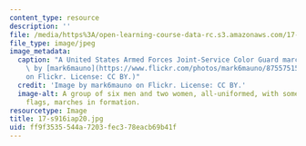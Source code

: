 ```yaml
---
content_type: resource
description: ''
file: /media/https%3A/open-learning-course-data-rc.s3.amazonaws.com/17-s916-all-the-presidents-generals-civil-military-relations-in-the-us-and-beyond-january-iap-2020/ff9f3535544a7203fec378eacb69b41f_17-s916iap20.jpg
file_type: image/jpeg
image_metadata:
  caption: "A United States Armed Forces Joint-Service Color Guard marches. (Image\
    \ by [mark6mauno](https://www.flickr.com/photos/mark6mauno/8755751542/in/photolist-ekHvTu-ekHvkN-TNvQ1q-2exQgTZ-7fsWBU-5Bdfsd-2cqETAL-RzPvqX-KSVZ6S-bhuWrt-8TA8EF-7fQ9UR-8JjjH7-L8cmbq-2i3j56L-2ijpZyL-PpMto6-24tb8Lz-21TMma3-26kp3hM-21CN8Nt-2i25gW1-QA2cA1-2i3jhzd-Qqg85A-7fU6hj-7fU3JE-QmcxE5-L8cE7A-7fU4XL-5r1jVv-9xri1L-9g34Ew-aDfBCc-8Jg87i-2ijoRhB-KdA6GQ-FWLcmP-9g38mC-7fQ7Tz-7fQbDB-7fQaV8-7fU6NL-7fQ9yk-eqQc8w-V5Mgax-eqQa9o-7fU86N-2dYHXj3-9fYVbt)\_\
    on Flickr. License: CC BY.)"
  credit: 'Image by mark6mauno on Flickr. License: CC BY.'
  image-alt: A group of six men and two women, all-uniformed, with some carrying colorful
    flags, marches in formation.
resourcetype: Image
title: 17-s916iap20.jpg
uid: ff9f3535-544a-7203-fec3-78eacb69b41f
---
```

